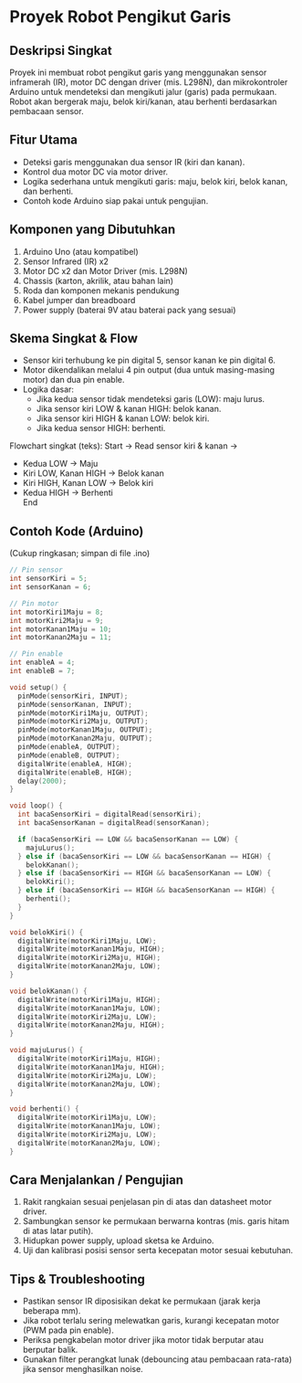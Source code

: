 # Proyek Robot Pengikut Garis

## Deskripsi Singkat
Proyek ini membuat robot pengikut garis yang menggunakan sensor inframerah (IR), motor DC dengan driver (mis. L298N), dan mikrokontroler Arduino untuk mendeteksi dan mengikuti jalur (garis) pada permukaan. Robot akan bergerak maju, belok kiri/kanan, atau berhenti berdasarkan pembacaan sensor.

## Fitur Utama
- Deteksi garis menggunakan dua sensor IR (kiri dan kanan).
- Kontrol dua motor DC via motor driver.
- Logika sederhana untuk mengikuti garis: maju, belok kiri, belok kanan, dan berhenti.
- Contoh kode Arduino siap pakai untuk pengujian.

## Komponen yang Dibutuhkan
1. Arduino Uno (atau kompatibel)  
2. Sensor Infrared (IR) x2  
3. Motor DC x2 dan Motor Driver (mis. L298N)  
4. Chassis (karton, akrilik, atau bahan lain)  
5. Roda dan komponen mekanis pendukung  
6. Kabel jumper dan breadboard  
7. Power supply (baterai 9V atau baterai pack yang sesuai)

## Skema Singkat & Flow
- Sensor kiri terhubung ke pin digital 5, sensor kanan ke pin digital 6.
- Motor dikendalikan melalui 4 pin output (dua untuk masing-masing motor) dan dua pin enable.
- Logika dasar:
  - Jika kedua sensor tidak mendeteksi garis (LOW): maju lurus.
  - Jika sensor kiri LOW & kanan HIGH: belok kanan.
  - Jika sensor kiri HIGH & kanan LOW: belok kiri.
  - Jika kedua sensor HIGH: berhenti.

Flowchart singkat (teks):
Start → Read sensor kiri & kanan →  
- Kedua LOW → Maju  
- Kiri LOW, Kanan HIGH → Belok kanan  
- Kiri HIGH, Kanan LOW → Belok kiri  
- Kedua HIGH → Berhenti  
End

## Contoh Kode (Arduino)
(Cukup ringkasan; simpan di file .ino)
```cpp
// Pin sensor
int sensorKiri = 5;
int sensorKanan = 6;

// Pin motor
int motorKiri1Maju = 8;
int motorKiri2Maju = 9;
int motorKanan1Maju = 10;
int motorKanan2Maju = 11;

// Pin enable
int enableA = 4;
int enableB = 7;

void setup() {
  pinMode(sensorKiri, INPUT);
  pinMode(sensorKanan, INPUT);
  pinMode(motorKiri1Maju, OUTPUT);
  pinMode(motorKiri2Maju, OUTPUT);
  pinMode(motorKanan1Maju, OUTPUT);
  pinMode(motorKanan2Maju, OUTPUT);
  pinMode(enableA, OUTPUT);
  pinMode(enableB, OUTPUT);
  digitalWrite(enableA, HIGH);
  digitalWrite(enableB, HIGH);
  delay(2000);
}

void loop() {
  int bacaSensorKiri = digitalRead(sensorKiri);
  int bacaSensorKanan = digitalRead(sensorKanan);

  if (bacaSensorKiri == LOW && bacaSensorKanan == LOW) {
    majuLurus();
  } else if (bacaSensorKiri == LOW && bacaSensorKanan == HIGH) {
    belokKanan();
  } else if (bacaSensorKiri == HIGH && bacaSensorKanan == LOW) {
    belokKiri();
  } else if (bacaSensorKiri == HIGH && bacaSensorKanan == HIGH) {
    berhenti();
  }
}

void belokKiri() {
  digitalWrite(motorKiri1Maju, LOW);
  digitalWrite(motorKanan1Maju, HIGH);
  digitalWrite(motorKiri2Maju, HIGH);
  digitalWrite(motorKanan2Maju, LOW);
}

void belokKanan() {
  digitalWrite(motorKiri1Maju, HIGH);
  digitalWrite(motorKanan1Maju, LOW);
  digitalWrite(motorKiri2Maju, LOW);
  digitalWrite(motorKanan2Maju, HIGH);
}

void majuLurus() {
  digitalWrite(motorKiri1Maju, HIGH);
  digitalWrite(motorKanan1Maju, HIGH);
  digitalWrite(motorKiri2Maju, LOW);
  digitalWrite(motorKanan2Maju, LOW);
}

void berhenti() {
  digitalWrite(motorKiri1Maju, LOW);
  digitalWrite(motorKanan1Maju, LOW);
  digitalWrite(motorKiri2Maju, LOW);
  digitalWrite(motorKanan2Maju, LOW);
}
```

## Cara Menjalankan / Pengujian
1. Rakit rangkaian sesuai penjelasan pin di atas dan datasheet motor driver.
2. Sambungkan sensor ke permukaan berwarna kontras (mis. garis hitam di atas latar putih).
3. Hidupkan power supply, upload sketsa ke Arduino.
4. Uji dan kalibrasi posisi sensor serta kecepatan motor sesuai kebutuhan.

## Tips & Troubleshooting
- Pastikan sensor IR diposisikan dekat ke permukaan (jarak kerja beberapa mm).
- Jika robot terlalu sering melewatkan garis, kurangi kecepatan motor (PWM pada pin enable).
- Periksa pengkabelan motor driver jika motor tidak berputar atau berputar balik.
- Gunakan filter perangkat lunak (debouncing atau pembacaan rata-rata) jika sensor menghasilkan noise.
